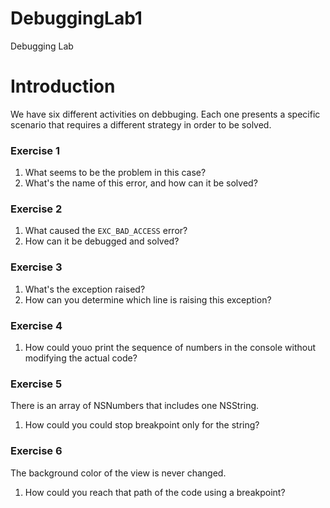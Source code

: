 # DebuggingLab1
Debugging Lab 


# Introduction

We have six different activities on debbuging. Each one presents a specific scenario that requires a different strategy in order to be solved.


### Exercise 1

1. What seems to be the problem in this case? 
1. What's the name of this error, and how can it be solved?

### Exercise 2

1. What caused the `EXC_BAD_ACCESS` error?
1. How can it be debugged and solved?

### Exercise 3  

1. What's the exception raised?
2. How can you determine which line is raising this exception?

### Exercise 4 

1. How could youo print the sequence of numbers in the console without modifying the actual code?

### Exercise 5

There is an array of NSNumbers that includes one NSString.

1. How could you could stop breakpoint only for the string?

### Exercise 6 

The background color of the view is never changed.

1. How could you reach that path of the code using a breakpoint? 